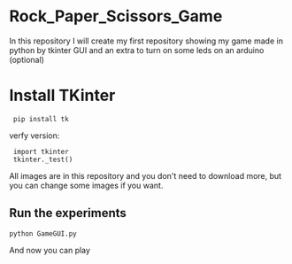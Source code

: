 # Rock_Paper_Scissors_Game
 In this repository I will create my first repository showing my game made in python by tkinter GUI and an extra to turn on some leds on an arduino (optional)
# Install TKinter
```
 pip install tk  
 ```
   verfy version:  
   ```
    import tkinter  
    tkinter._test()
   ```
All images are in this repository and you don't need to download more, but you can change some images if you want.

## Run the experiments
```
python GameGUI.py
```
And now you can play
